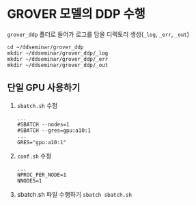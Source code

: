 # GROVER 모델의 DDP 수행

`grover_ddp` 폴더로 들어가 로그를 담을 디렉토리 생성(`_log`, `_err`, `_out`)
   ```
   cd ~/ddseminar/grover_ddp
   mkdir ~/ddseminar/grover_ddp/_log
   mkdir ~/ddseminar/grover_ddp/_err
   mkdir ~/ddseminar/grover_ddp/_out
   ```

## 단일 GPU 사용하기
1. `sbatch.sh` 수정
    ```
    ...
    #SBATCH --nodes=1
    #SBATCH --gres=gpu:a10:1
    ...
    GRES="gpu:a10:1"
    ```
2. `conf.sh` 수정
   ```
   ...
   NPROC_PER_NODE=1
   NNODES=1
   ```

3. sbatch.sh 파일 수행하기
   `sbatch sbatch.sh`
   
